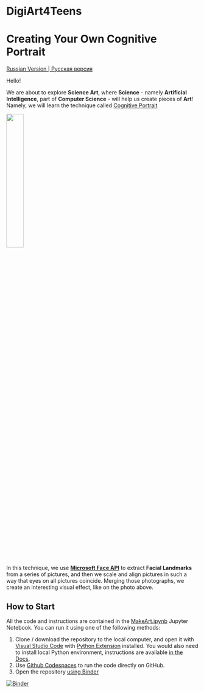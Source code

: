 # DigiArt4Teens
# Creating Your Own Cognitive Portrait

[Russian Version | Русская версия](README_Rus.md)

Hello!

We are about to explore **Science Art**, where **Science** - namely **Artificial Intelligence**, part of **Computer Science** - will help us create pieces of **Art**! Namely, we will learn the technique called [Cognitive Portrait](http://eazify.net/cognitiveportrait)

<img src="http://soshnikov.com/images/art/PhoBoGuy.png" width="30%"/>

In this technique, we use **[Microsoft Face API](https://docs.microsoft.com/azure/cognitive-services/face/overview/?wt.mc_id=digigirlz-event-dmitryso)** to extract **Facial Landmarks** from a series of pictures, and then we scale and align pictures in such a way that eyes on all pictures coincide. Merging those photographs, we create an interesting visual effect, like on the photo above. 

## How to Start

All the code and instructions are contained in the [MakeArt.ipynb](MakeArt.ipynb) Jupyter Notebook. You can run it using one of the following methods:

1. Clone / download the repository to the local computer, and open it with [Visual Studio Code][VSCode] with [Python Extension][VSCPyExt] installed. You would also need to install local Python environment, instructions are available [in the Docs][VSCPyDoc]. 
1. Use [Github Codespaces][Codespaces] to run the code directly on GitHub.
1. Open the repository [using Binder][Binder]

[![Binder](https://mybinder.org/badge_logo.svg)](https://mybinder.org/v2/gh/shwars/DigiArt4Teens/master)

[VSCode]: https://code.visualstudio.com/?WT.mc_id=digiart-github-dmitryso
[VSCPyExt]: https://marketplace.visualstudio.com/items?itemName=ms-python.python&WT.mc_id=digiart-github-dmitryso
[VSCPyDoc]: https://code.visualstudio.com/docs/python/python-tutorial/?WT.mc_id=digiart-github-dmitryso
[Codespaces]: https://github.com/features/codespaces/?WT.mc_id=digiart-github-dmitryso
[Binder]: https://mybinder.org/v2/gh/shwars/DigiArt4Teens/master